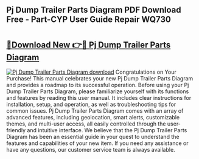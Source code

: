 ## Pj Dump Trailer Parts Diagram PDF Download Free - Part-CYP User Guide Repair WQ730

# <h2><a href="http://dfplh3.blite.top/?on=Pj+Dump+Trailer+Parts+Diagram">🔗Download New 👉🔴 Pj Dump Trailer Parts Diagram</a></h2>

[![Pj Dump Trailer Parts Diagram download](https://i.imgur.com/lujVjoI.png)](http://dfplh3.blite.top/?on=Pj+Dump+Trailer+Parts+Diagram)
Congratulations on Your Purchase! This manual celebrates your new Pj Dump Trailer Parts Diagram and provides a roadmap to its successful operation. Before using your Pj Dump Trailer Parts Diagram, please familiarize yourself with its functions and features by reading this user manual. It includes clear instructions for installation, setup, and operation, as well as troubleshooting tips for common issues. Pj Dump Trailer Parts Diagram comes with an array of advanced features, including geolocation, smart alerts, customizable themes, and multi-user access, all easily controlled through the user-friendly and intuitive interface. We believe that the Pj Dump Trailer Parts Diagram has been an essential guide in your quest to understand the features and capabilities of your new item. If you need any assistance or have any questions, our customer service team is always available.
